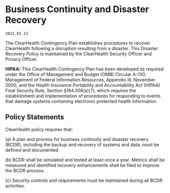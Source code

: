 # Business Continuity and Disaster Recovery

`2021.01.12`

The ClearHealth Contingency Plan establishes procedures to recover ClearHealth
following a disruption resulting from a disaster. This Disaster Recovery Policy
is maintained by the ClearHealth Security Officer and Privacy Officer.

**HIPAA:** This ClearHealth Contingency Plan has been developed as
required under the Office of Management and Budget (OMB) Circular A-130,
Management of Federal Information Resources, Appendix III, November 2000, and
the Health Insurance Portability and Accountability Act (HIPAA) Final Security
Rule, Section §164.308(a)(7), which requires the establishment and
implementation of procedures for responding to events that damage systems
containing electronic protected health information.


## Policy Statements

ClearHealth policy requires that:

(a) A plan and process for business continuity and disaster recovery (BCDR),
including the backup and recovery of systems and data, must be defined and
documented.

(b) BCDR shall be simulated and tested at least once a year. Metrics shall be
measured and identified recovery enhancements shall be filed to improve the BCDR
process.

(c) Security controls and requirements must be maintained during all BCDR
activities.